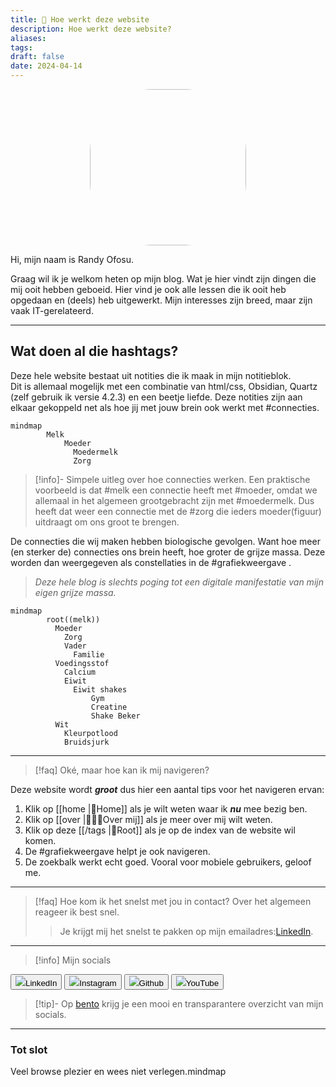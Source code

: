 ```yaml
---
title: 🧭 Hoe werkt deze website
description: Hoe werkt deze website?
aliases: 
tags: 
draft: false
date: 2024-04-14
---
```


<img src="loenik.jpg" style="width: 250px; border-radius: 40%; display: block; margin-left: auto; margin-right: auto;">

Hi, mijn naam is Randy Ofosu.

Graag wil ik je welkom heten op mijn blog. Wat je hier vindt zijn dingen die mij ooit hebben geboeid. Hier vind je ook alle lessen die ik ooit heb opgedaan en (deels) heb uitgewerkt. Mijn interesses zijn breed, maar zijn vaak IT-gerelateerd. 

---
## Wat doen al die hashtags?
Deze hele website bestaat uit notities die ik maak in mijn notitieblok. \
Dit is allemaal mogelijk met een combinatie van html/css, Obsidian, Quartz (zelf gebruik ik versie 4.2.3) en een beetje liefde. Deze notities zijn aan elkaar gekoppeld net als hoe jij met jouw brein ook werkt met #connecties. 

```mermaid
mindmap
        Melk
            Moeder
              Moedermelk
              Zorg
```
>[!info]- Simpele uitleg over hoe connecties werken.
>Een praktische voorbeeld is dat #melk een connectie heeft met #moeder, omdat we allemaal in het algemeen grootgebracht zijn met #moedermelk. Dus heeft dat weer een connectie met de #zorg die ieders moeder(figuur) uitdraagt om ons groot te brengen. 

De connecties die wij maken hebben biologische gevolgen. Want hoe meer (en sterker de) connecties ons brein heeft, hoe groter de grijze massa. Deze worden dan weergegeven als constellaties in de #grafiekweergave .

> *Deze hele blog is slechts poging tot een digitale manifestatie van mijn eigen grijze massa.*

```mermaid
mindmap
        root((melk))
          Moeder
            Zorg
            Vader
              Familie
          Voedingsstof
            Calcium
            Eiwit
              Eiwit shakes
                  Gym
                  Creatine
                  Shake Beker
          Wit
            Kleurpotlood
            Bruidsjurk

```


---

> [!faq] Oké, maar hoe kan ik mij navigeren?

Deze website wordt ***groot*** dus hier een aantal tips voor het navigeren ervan:

1. Klik op [[home |🏡Home]] als je wilt weten waar ik ***nu*** mee bezig ben.
2. Klik op [[over |🙋🏿‍♂️Over mij]] als je meer over mij wilt weten.
3. Klik op deze [[/tags |🌌Root]] als je op de index van de website wil komen. 
4. De #grafiekweergave helpt je ook navigeren.
5. De zoekbalk werkt echt goed. Vooral voor mobiele gebruikers, geloof me.
---
> [!faq] Hoe kom ik het snelst met jou in contact?
> Over het algemeen reageer ik best snel.
> >Je krijgt mij het snelst te pakken op mijn emailadres:<a href="https://linkedin.com/in/randyofosu" target="_blank">LinkedIn</a>. 
---

> [!info] Mijn socials

<a href="https://linkedin.com/in/randyofosu" target="_blank"><button class="socials-button"><img src="linkedin_icon.svg" class="socials-icon">LinkedIn</button></a>
<a href="https://instagram.com/randysemicolon" target="_blank"><button class="socials-button"><img src="instagram_icon.svg" class="socials-icon">Instagram</button></a>
<a href="https://github.com/randyofosu" target="_blank"><button class="socials-button"><img src="github_icon.svg" class="socials-icon">Github</button></a>
<a href="https://youtube.com/@randysemicolon" target="_blank"><button class="socials-button"><img src="youtube_icon.svg" class="socials-icon">YouTube</button></a>

> [!tip]- 
> Op [bento](https://bento.me/randysemicolon) krijg je een mooi en transparantere overzicht van mijn socials. 

---
### Tot slot

Veel browse plezier en wees niet verlegen.mindmap
